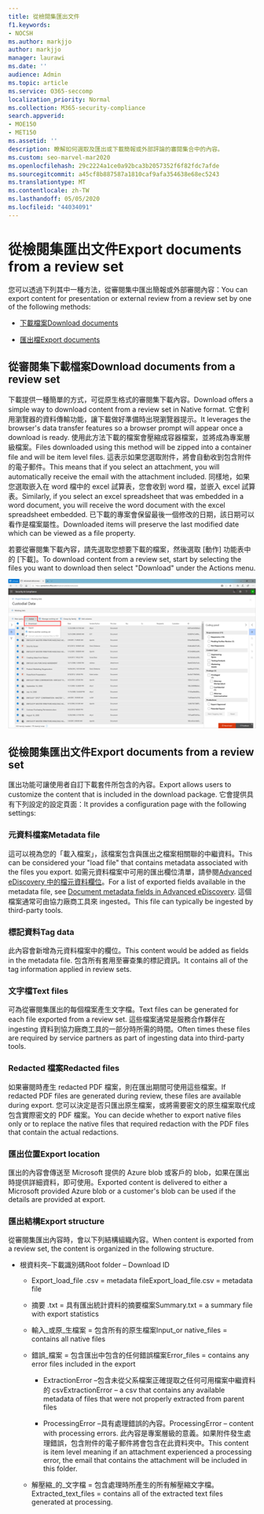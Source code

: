 ```yaml
---
title: 從檢閱集匯出文件
f1.keywords:
- NOCSH
ms.author: markjjo
author: markjjo
manager: laurawi
ms.date: ''
audience: Admin
ms.topic: article
ms.service: O365-seccomp
localization_priority: Normal
ms.collection: M365-security-compliance
search.appverid:
- MOE150
- MET150
ms.assetid: ''
description: 瞭解如何選取及匯出或下載簡報或外部評論的審閱集合中的內容。
ms.custom: seo-marvel-mar2020
ms.openlocfilehash: 29c2224a1ce0a92bca3b2057352f6f82fdc7afde
ms.sourcegitcommit: a45cf8b887587a1810caf9afa354638e68ec5243
ms.translationtype: MT
ms.contentlocale: zh-TW
ms.lasthandoff: 05/05/2020
ms.locfileid: "44034091"
---
```

# <a name="export-documents-from-a-review-set"></a><span data-ttu-id="a19ec-103">從檢閱集匯出文件</span><span class="sxs-lookup"><span data-stu-id="a19ec-103">Export documents from a review set</span></span>

<span data-ttu-id="a19ec-104">您可以透過下列其中一種方法，從審閱集中匯出簡報或外部審閱內容：</span><span class="sxs-lookup"><span data-stu-id="a19ec-104">You can export content for presentation or external review from a review set by one of the following methods:</span></span>

- [<span data-ttu-id="a19ec-105">下載檔案</span><span class="sxs-lookup"><span data-stu-id="a19ec-105">Download documents</span></span>](#download-documents-from-a-review-set)
 
- [<span data-ttu-id="a19ec-106">匯出檔</span><span class="sxs-lookup"><span data-stu-id="a19ec-106">Export documents</span></span>](#export-documents-from-a-review-set)

## <a name="download-documents-from-a-review-set"></a><span data-ttu-id="a19ec-107">從審閱集下載檔案</span><span class="sxs-lookup"><span data-stu-id="a19ec-107">Download documents from a review set</span></span>

<span data-ttu-id="a19ec-108">下載提供一種簡單的方式，可從原生格式的審閱集下載內容。</span><span class="sxs-lookup"><span data-stu-id="a19ec-108">Download offers a simple way to download content from a review set in Native format.</span></span> <span data-ttu-id="a19ec-109">它會利用瀏覽器的資料傳輸功能，讓下載做好準備時出現瀏覽器提示。</span><span class="sxs-lookup"><span data-stu-id="a19ec-109">It leverages the browser's data transfer features so a browser prompt will appear once a download is ready.</span></span> <span data-ttu-id="a19ec-110">使用此方法下載的檔案會壓縮成容器檔案，並將成為專案層級檔案。</span><span class="sxs-lookup"><span data-stu-id="a19ec-110">Files downloaded using this method will be zipped into a container file and will be item level files.</span></span> <span data-ttu-id="a19ec-111">這表示如果您選取附件，將會自動收到包含附件的電子郵件。</span><span class="sxs-lookup"><span data-stu-id="a19ec-111">This means that if you select an attachment, you will automatically receive the email with the attachment included.</span></span> <span data-ttu-id="a19ec-112">同樣地，如果您選取嵌入在 word 檔中的 excel 試算表，您會收到 word 檔，並嵌入 excel 試算表。</span><span class="sxs-lookup"><span data-stu-id="a19ec-112">Similarly, if you select an excel spreadsheet that was embedded in a word document, you will receive the word document with the excel spreadsheet embedded.</span></span> <span data-ttu-id="a19ec-113">已下載的專案會保留最後一個修改的日期，該日期可以看作是檔案屬性。</span><span class="sxs-lookup"><span data-stu-id="a19ec-113">Downloaded items will preserve the last modified date which can be viewed as a file property.</span></span>

<span data-ttu-id="a19ec-114">若要從審閱集下載內容，請先選取您想要下載的檔案，然後選取 [動作] 功能表中的 [下載]。</span><span class="sxs-lookup"><span data-stu-id="a19ec-114">To download content from a review set, start by selecting the files you want to download then select "Download" under the Actions menu.</span></span>

![自動產生電腦描述的螢幕擷取畫面](../media/eDiscoDownload.png)

## <a name="export-documents-from-a-review-set"></a><span data-ttu-id="a19ec-116">從檢閱集匯出文件</span><span class="sxs-lookup"><span data-stu-id="a19ec-116">Export documents from a review set</span></span>

<span data-ttu-id="a19ec-117">匯出功能可讓使用者自訂下載套件所包含的內容。</span><span class="sxs-lookup"><span data-stu-id="a19ec-117">Export allows users to customize the content that is included in the download package.</span></span> <span data-ttu-id="a19ec-118">它會提供具有下列設定的設定頁面：</span><span class="sxs-lookup"><span data-stu-id="a19ec-118">It provides a configuration page with the following settings:</span></span>

### <a name="metadata-file"></a><span data-ttu-id="a19ec-119">元資料檔案</span><span class="sxs-lookup"><span data-stu-id="a19ec-119">Metadata file</span></span>

<span data-ttu-id="a19ec-120">這可以視為您的「載入檔案」，該檔案包含與匯出之檔案相關聯的中繼資料。</span><span class="sxs-lookup"><span data-stu-id="a19ec-120">This can be considered your "load file" that contains metadata associated with the files you export.</span></span> <span data-ttu-id="a19ec-121">如需元資料檔案中可用的匯出欄位清單，請參閱[Advanced eDiscovery 中的檔元資料欄位](document-metadata-fields-in-Advanced-eDiscovery.md)。</span><span class="sxs-lookup"><span data-stu-id="a19ec-121">For a list of exported fields available in the metadata file, see [Document metadata fields in Advanced eDiscovery](document-metadata-fields-in-Advanced-eDiscovery.md).</span></span> <span data-ttu-id="a19ec-122">這個檔案通常可由協力廠商工具來 ingested。</span><span class="sxs-lookup"><span data-stu-id="a19ec-122">This file can typically be ingested by third-party tools.</span></span>

### <a name="tag-data"></a><span data-ttu-id="a19ec-123">標記資料</span><span class="sxs-lookup"><span data-stu-id="a19ec-123">Tag data</span></span>

<span data-ttu-id="a19ec-124">此內容會新增為元資料檔案中的欄位。</span><span class="sxs-lookup"><span data-stu-id="a19ec-124">This content would be added as fields in the metadata file.</span></span> <span data-ttu-id="a19ec-125">包含所有套用至審查集的標記資訊。</span><span class="sxs-lookup"><span data-stu-id="a19ec-125">It contains all of the tag information applied in review sets.</span></span>

### <a name="text-files"></a><span data-ttu-id="a19ec-126">文字檔</span><span class="sxs-lookup"><span data-stu-id="a19ec-126">Text files</span></span>

<span data-ttu-id="a19ec-127">可為從審閱集匯出的每個檔案產生文字檔。</span><span class="sxs-lookup"><span data-stu-id="a19ec-127">Text files can be generated for each file exported from a review set.</span></span> <span data-ttu-id="a19ec-128">這些檔案通常是服務合作夥伴在 ingesting 資料到協力廠商工具的一部分時所需的時間。</span><span class="sxs-lookup"><span data-stu-id="a19ec-128">Often times these files are required by service partners as part of ingesting data into third-party tools.</span></span>

### <a name="redacted-files"></a><span data-ttu-id="a19ec-129">Redacted 檔案</span><span class="sxs-lookup"><span data-stu-id="a19ec-129">Redacted files</span></span>

<span data-ttu-id="a19ec-130">如果審閱時產生 redacted PDF 檔案，則在匯出期間可使用這些檔案。</span><span class="sxs-lookup"><span data-stu-id="a19ec-130">If redacted PDF files are generated during review, these files are available during export.</span></span> <span data-ttu-id="a19ec-131">您可以決定是否只匯出原生檔案，或將需要密文的原生檔案取代成包含實際密文的 PDF 檔案。</span><span class="sxs-lookup"><span data-stu-id="a19ec-131">You can decide whether to export native files only or to replace the native files that required redaction with the PDF files that contain the actual redactions.</span></span>

### <a name="export-location"></a><span data-ttu-id="a19ec-132">匯出位置</span><span class="sxs-lookup"><span data-stu-id="a19ec-132">Export location</span></span>

<span data-ttu-id="a19ec-133">匯出的內容會傳送至 Microsoft 提供的 Azure blob 或客戶的 blob，如果在匯出時提供詳細資料，即可使用。</span><span class="sxs-lookup"><span data-stu-id="a19ec-133">Exported content is delivered to either a Microsoft provided Azure blob or a customer's blob can be used if the details are provided at export.</span></span>

### <a name="export-structure"></a><span data-ttu-id="a19ec-134">匯出結構</span><span class="sxs-lookup"><span data-stu-id="a19ec-134">Export structure</span></span>

<span data-ttu-id="a19ec-135">從審閱集匯出內容時，會以下列結構組織內容。</span><span class="sxs-lookup"><span data-stu-id="a19ec-135">When content is exported from a review set, the content is organized in the following structure.</span></span>

  - <span data-ttu-id="a19ec-136">根資料夾–下載識別碼</span><span class="sxs-lookup"><span data-stu-id="a19ec-136">Root folder – Download ID</span></span>
    
      - <span data-ttu-id="a19ec-137">Export\_load\_file .csv = metadata file</span><span class="sxs-lookup"><span data-stu-id="a19ec-137">Export\_load\_file.csv = metadata file</span></span>
    
      - <span data-ttu-id="a19ec-138">摘要 .txt = 具有匯出統計資料的摘要檔案</span><span class="sxs-lookup"><span data-stu-id="a19ec-138">Summary.txt = a summary file with export statistics</span></span>
    
      - <span data-ttu-id="a19ec-139">輸入\_或原\_生檔案 = 包含所有的原生檔案</span><span class="sxs-lookup"><span data-stu-id="a19ec-139">Input\_or native\_files = contains all native files</span></span>
    
      - <span data-ttu-id="a19ec-140">錯誤\_檔案 = 包含匯出中包含的任何錯誤檔案</span><span class="sxs-lookup"><span data-stu-id="a19ec-140">Error\_files = contains any error files included in the export</span></span>
        
          - <span data-ttu-id="a19ec-141">ExtractionError –包含未從父系檔案正確提取之任何可用檔案中繼資料的 csv</span><span class="sxs-lookup"><span data-stu-id="a19ec-141">ExtractionError – a csv that contains any available metadata of files that were not properly extracted from parent files</span></span>
        
          - <span data-ttu-id="a19ec-142">ProcessingError –具有處理錯誤的內容。</span><span class="sxs-lookup"><span data-stu-id="a19ec-142">ProcessingError – content with processing errors.</span></span> <span data-ttu-id="a19ec-143">此內容是專案層級的意義。如果附件發生處理錯誤，包含附件的電子郵件將會包含在此資料夾中。</span><span class="sxs-lookup"><span data-stu-id="a19ec-143">This content is item level meaning if an attachment experienced a processing error, the email that contains the attachment will be included in this folder.</span></span>
    
      - <span data-ttu-id="a19ec-144">解壓縮\_的\_文字檔 = 包含處理時所產生的所有解壓縮文字檔。</span><span class="sxs-lookup"><span data-stu-id="a19ec-144">Extracted\_text\_files = contains all of the extracted text files generated at processing.</span></span>
